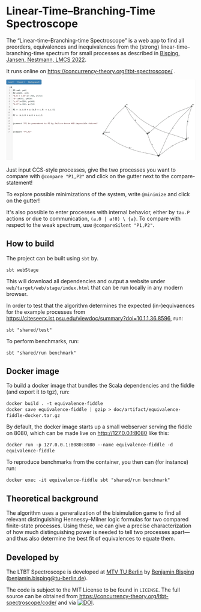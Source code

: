 # Linear-Time–Branching-Time Spectroscope

The “Linear-time–Branching-time Spectroscope” is a web app to find all preorders, equivalences and inequivalences from the (strong) linear-time–branching-time spectrum for small processes as described in [Bisping, Jansen, Nestmann, LMCS 2022](https://doi.org/10.46298/lmcs-18(3:19)2022).

It runs online on https://concurrency-theory.org/ltbt-spectroscope/ .

![](doc/usage-illustration.gif)

Just input CCS-style processes, give the two processes you want to compare with `@compare "P1,P2"` and click on the gutter next to the compare-statement!

To explore possible minimizations of the system, write `@minimize` and click on the gutter!

It's also possible to enter processes with internal behavior, either by `tau.P` actions or due to communication, `(a.0 | a!0) \ {a}`. To compare with respect to the weak spectrum, use `@compareSilent "P1,P2"`.

## How to build

The project can be built using `sbt` by.

```
sbt webStage
```

This will download all dependencies and output a website under `web/target/web/stage/index.html` that can be run locally in any modern browser.

In order to test that the algorithm determines the expected (in-)equivaences for the example processes from https://citeseerx.ist.psu.edu/viewdoc/summary?doi=10.1.1.36.8596, run:

```
sbt "shared/test"
```

To perform benchmarks, run:

```
sbt "shared/run benchmark"
```

## Docker image

To build a docker image that bundles the Scala dependencies and the fiddle (and export it to tgz), run:

```
docker build . -t equivalence-fiddle
docker save equivalence-fiddle | gzip > doc/artifact/equivalence-fiddle-docker.tar.gz
```

By default, the docker image starts up a small webserver serving the fiddle on 8080, which can be made live on <http://127.0.0.1:8080> like this:

```
docker run -p 127.0.0.1:8080:8080 --name equivalence-fiddle -d equivalence-fiddle
```

To reproduce benchmarks from the container, you then can (for instance) run:

```
docker exec -it equivalence-fiddle sbt "shared/run benchmark"
```

## Theoretical background

The algorithm uses a generalization of the bisimulation game to find all relevant distinguishing Hennessy–Milner logic formulas for two compared finite-state processes. Using these, we can give a precise characterization of how much distinguishing power is needed to tell two processes apart—and thus also determine the best fit of equivalences to equate them.

## Developed by

The LTBT Spectroscope is developed at [MTV TU Berlin](https://www.mtv.tu-berlin.de) by [Benjamin Bisping](https://bbisping.de) (benjamin.bisping@tu-berlin.de).

The code is subject to the MIT License to be found in `LICENSE`. The full source can be obtained from <https://concurrency-theory.org/ltbt-spectroscope/code/> and via [![DOI](https://zenodo.org/badge/DOI/10.5281/zenodo.6726494.svg)](https://doi.org/10.5281/zenodo.6726494).
